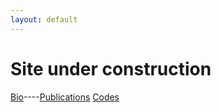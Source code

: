 ```yaml
---
layout: default
---
```


# Site under construction

[Bio](./another-page.html)----[Publications](./another-page.html)     [Codes](./another-page.html)
